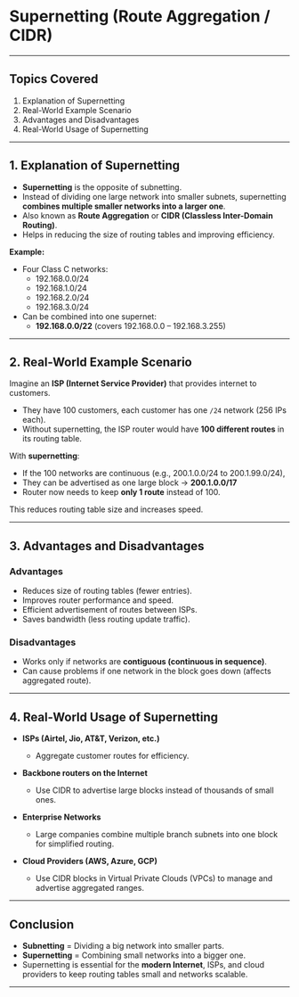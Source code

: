 # Supernetting (Route Aggregation / CIDR)

---

##  Topics Covered
1. Explanation of Supernetting  
2. Real-World Example Scenario  
3. Advantages and Disadvantages  
4. Real-World Usage of Supernetting  

---

## 1. Explanation of Supernetting  

- **Supernetting** is the opposite of subnetting.  
- Instead of dividing one large network into smaller subnets, supernetting **combines multiple smaller networks into a larger one**.  
- Also known as **Route Aggregation** or **CIDR (Classless Inter-Domain Routing)**.  
- Helps in reducing the size of routing tables and improving efficiency.  

**Example:**  
- Four Class C networks:  
  - 192.168.0.0/24  
  - 192.168.1.0/24  
  - 192.168.2.0/24  
  - 192.168.3.0/24  
- Can be combined into one supernet:  
  - **192.168.0.0/22** (covers 192.168.0.0 – 192.168.3.255)  

---

## 2. Real-World Example Scenario  

Imagine an **ISP (Internet Service Provider)** that provides internet to customers.  
- They have 100 customers, each customer has one `/24` network (256 IPs each).  
- Without supernetting, the ISP router would have **100 different routes** in its routing table.  

With **supernetting**:  
- If the 100 networks are continuous (e.g., 200.1.0.0/24 to 200.1.99.0/24),  
- They can be advertised as one large block → **200.1.0.0/17**  
- Router now needs to keep **only 1 route** instead of 100.  

This reduces routing table size and increases speed.  

---

## 3. Advantages and Disadvantages  

###  Advantages  
- Reduces size of routing tables (fewer entries).  
- Improves router performance and speed.  
- Efficient advertisement of routes between ISPs.  
- Saves bandwidth (less routing update traffic).  

###  Disadvantages  
- Works only if networks are **contiguous (continuous in sequence)**.  
- Can cause problems if one network in the block goes down (affects aggregated route).  

---

## 4. Real-World Usage of Supernetting  

- **ISPs (Airtel, Jio, AT&T, Verizon, etc.)**  
  - Aggregate customer routes for efficiency.  

- **Backbone routers on the Internet**  
  - Use CIDR to advertise large blocks instead of thousands of small ones.  

- **Enterprise Networks**  
  - Large companies combine multiple branch subnets into one block for simplified routing.  

- **Cloud Providers (AWS, Azure, GCP)**  
  - Use CIDR blocks in Virtual Private Clouds (VPCs) to manage and advertise aggregated ranges.  

---

##  Conclusion  

- **Subnetting** = Dividing a big network into smaller parts.  
- **Supernetting** = Combining small networks into a bigger one.  
- Supernetting is essential for the **modern Internet**, ISPs, and cloud providers to keep routing tables small and networks scalable.  

---


